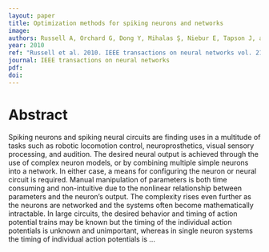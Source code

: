 ```yaml
---
layout: paper
title: Optimization methods for spiking neurons and networks
image:
authors: Russell A, Orchard G, Dong Y, Mihalas Ş, Niebur E, Tapson J, and Etienne-Cummings R.
year: 2010
ref: "Russell et al. 2010. IEEE transactions on neural networks vol. 21, no. 12: 1950-1962."
journal: IEEE transactions on neural networks
pdf:
doi:
---
```


# Abstract
Spiking neurons and spiking neural circuits are finding uses in a multitude of tasks such as robotic locomotion control, neuroprosthetics, visual sensory processing, and audition. The desired neural output is achieved through the use of complex neuron models, or by combining multiple simple neurons into a network. In either case, a means for configuring the neuron or neural circuit is required. Manual manipulation of parameters is both time consuming and non-intuitive due to the nonlinear relationship between parameters and the neuron’s output. The complexity rises even further as the neurons are networked and the systems often become mathematically intractable. In large circuits, the desired behavior and timing of action potential trains may be known but the timing of the individual action potentials is unknown and unimportant, whereas in single neuron systems the timing of individual action potentials is …
